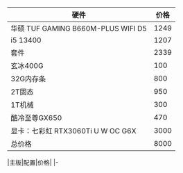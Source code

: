 |硬件|价格|
|-----|-----|
|华硕 TUF GAMING B660M-PLUS WIFI D5|1249|
|i5 13400|1207|
|套件|2339|
|玄冰400G|100|
|32G内存条|800|
|2T固态|950|
|1T机械|300|
|酷冷至尊GX650|470|
|显卡：七彩虹 RTX3060Ti U W OC G6X|3000|
|总价格|8000|


|主板|配置|价格|
|-




